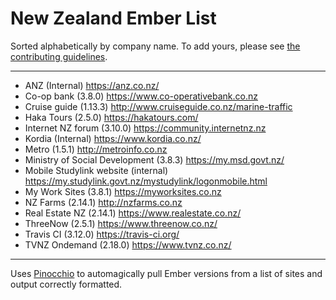 New Zealand Ember List
====================================

Sorted alphabetically by company name. To add yours, please see [the contributing guidelines](CONTRIBUTING.md).

____
* ANZ (Internal) https://anz.co.nz/
* Co-op bank (3.8.0) https://www.co-operativebank.co.nz
* Cruise guide (1.13.3) http://www.cruiseguide.co.nz/marine-traffic
* Haka Tours (2.5.0) https://hakatours.com/
* Internet NZ forum (3.10.0) https://community.internetnz.nz
* Kordia (Internal) https://www.kordia.co.nz/
* Metro (1.5.1) http://metroinfo.co.nz
* Ministry of Social Development (3.8.3) https://my.msd.govt.nz/
* Mobile Studylink website (internal) https://my.studylink.govt.nz/mystudylink/logonmobile.html
* My Work Sites (3.8.1) https://myworksites.co.nz
* NZ Farms (2.14.1) http://nzfarms.co.nz
* Real Estate NZ (2.14.1) https://www.realestate.co.nz/
* ThreeNow (2.5.1) https://www.threenow.co.nz/
* Travis CI (3.12.0) https://travis-ci.org/
* TVNZ Ondemand (2.18.0) https://www.tvnz.co.nz/
____


Uses [Pinocchio](https://github.com/ezy/pinocchio) to automagically pull Ember versions from a list of sites and output correctly formatted.  
